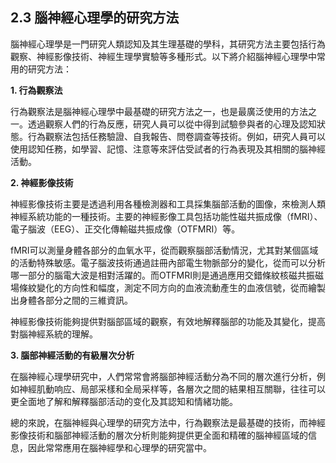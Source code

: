 ## 2.3 腦神經心理學的研究方法

腦神經心理學是一門研究人類認知及其生理基礎的學科，其研究方法主要包括行為觀察、神經影像技術、神經生理學實驗等多種形式。以下將介紹腦神經心理學中常用的研究方法：

**1. 行為觀察法**

行為觀察法是腦神經心理學中最基礎的研究方法之一，也是最廣泛使用的方法之一。透過觀察人們的行為反應，研究人員可以從中得到試驗參與者的心理及認知狀態。行為觀察法包括任務驗證、自我報告、問卷調查等技術。例如，研究人員可以使用認知任務，如學習、記憶、注意等來評估受試者的行為表現及其相關的腦神經活動。

**2. 神經影像技術**

神經影像技術主要是透過利用各種檢測器和工具採集腦部活動的圖像，來檢測人類神經系統功能的一種技術。主要的神經影像工具包括功能性磁共振成像（fMRI）、電子腦波（EEG）、正交化傳輸磁共振成像（OTFMRI）等。

fMRI可以測量身體各部分的血氧水平，從而觀察腦部活動情況，尤其對某個區域的活動特殊敏感。電子腦波技術通過註冊內部電生物脈部分的變化，從而可以分析哪一部分的腦電大波是相對活躍的。而OTFMRI則是通過應用交錯條紋核磁共振磁場條紋變化的方向性和幅度，測定不同方向的血液流動產生的血液信號，從而繪製出身體各部分之間的三維資訊。

神經影像技術能夠提供對腦部區域的觀察，有效地解釋腦部的功能及其變化，提高對腦神經系統的理解。

**3. 腦部神經活動的有級層次分析**

在腦神經心理學研究中，人們常常會將腦部神經活動分為不同的層次進行分析，例如神經肌動响应、局部采樣和全局采样等，各層次之間的結果相互關聯，往往可以更全面地了解和解釋腦部活动的变化及其認知和情緒功能。

總的來說，在腦神經與心理學的研究方法中，行為觀察法是最基礎的技術，而神經影像技術和腦部神經活動的層次分析則能夠提供更全面和精確的腦神經區域的信息，因此常常應用在腦神經學和心理學的研究當中。
